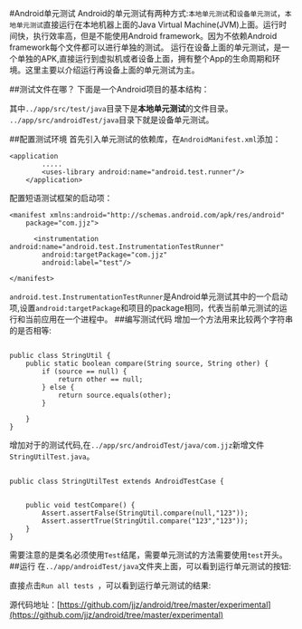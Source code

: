 #Android单元测试
Android的单元测试有两种方式:`本地单元测试`和`设备单元测试`，`本地单元测试`直接运行在本地机器上面的Java Virtual Machine(JVM)上面。运行时间快，执行效率高，但是不能使用Android framework。因为不依赖Android framework每个文件都可以进行单独的测试。
运行在设备上面的单元测试，是一个单独的APK,直接运行到虚拟机或者设备上面，拥有整个App的生命周期和环境。这里主要以介绍运行再设备上面的单元测试为主。

##测试文件在哪？
下面是一个Android项目的基本结构：

其中`../app/src/test/java`目录下是**本地单元测试**的文件目录。
`../app/src/androidTest/java`目录下就是设备单元测试。

##配置测试环境
首先引入单元测试的依赖库，在`AndroidManifest.xml`添加：
```
<application
        .....
        <uses-library android:name="android.test.runner"/>
    </application>
```
配置短语测试框架的启动项：
```
<manifest xmlns:android="http://schemas.android.com/apk/res/android"
    package="com.jjz">

      <instrumentation android:name="android.test.InstrumentationTestRunner"
        android:targetPackage="com.jjz"
        android:label="test"/>

</manifest>
```
`android.test.InstrumentationTestRunner`是Android单元测试其中的一个启动项,设置`android:targetPackage`和项目的package相同，代表当前单元测试的运行和当前应用在一个进程中。
##编写测试代码
增加一个方法用来比较两个字符串的是否相等:
```

public class StringUtil {
    public static boolean compare(String source, String other) {
        if (source == null) {
            return other == null;
        } else {
            return source.equals(other);
        }

    }
}
```

增加对于的测试代码,在`../app/src/androidTest/java/com.jjz`新增文件`StringUtilTest.java`。
```

public class StringUtilTest extends AndroidTestCase {


    public void testCompare() {
        Assert.assertFalse(StringUtil.compare(null,"123"));
        Assert.assertTrue(StringUtil.compare("123","123"));
    }
}

```
需要注意的是类名必须使用`Test`结尾，需要单元测试的方法需要使用`test`开头。
##运行
在`../app/androidTest/java`文件夹上面，可以看到运行单元测试的按钮:

直接点击`Run all tests `，可以看到运行单元测试的结果:

源代码地址：[https://github.com/jjz/android/tree/master/experimental](https://github.com/jjz/android/tree/master/experimental)





